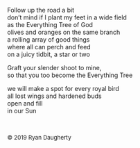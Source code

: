 Follow up the road a bit   
don’t mind if I plant my feet in a wide field    
as the Everything Tree of God  
olives and oranges on the same branch  
a rolling array of good things  
where all can perch and feed   
on a juicy tidbit, a star or two  
  
Graft your slender shoot to mine,   
so that you too become the Everything Tree  
  
we will make a spot for every royal bird   
all lost wings and hardened buds  
open and fill   
in our Sun

<br> 

<font size=2>© 2019 Ryan Daugherty</font> 
